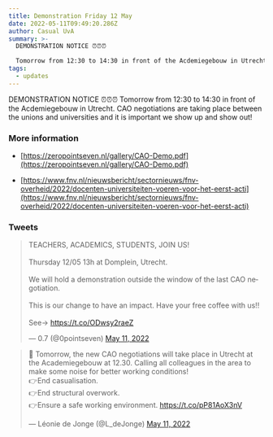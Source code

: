 ```yaml
---
title: Demonstration Friday 12 May
date: 2022-05-11T09:49:20.286Z
author: Casual UvA
summary: >-
  DEMONSTRATION NOTICE ⏰⏰⏰

  Tomorrow from 12:30 to 14:30 in front of the Acdemiegebouw in Utrecht. CAO negotiations are taking place between the unions and universities and it is important we show up and show out! 
tags:
  - updates
---
```

DEMONSTRATION NOTICE ⏰⏰⏰
Tomorrow from 12:30 to 14:30 in front of the Acdemiegebouw in Utrecht. CAO negotiations are taking place between the unions and universities and it is important we show up and show out! 

### More information

 - [https://zeropointseven.nl/gallery/CAO-Demo.pdf](https://zeropointseven.nl/gallery/CAO-Demo.pdf)

 - [https://www.fnv.nl/nieuwsbericht/sectornieuws/fnv-overheid/2022/docenten-universiteiten-voeren-voor-het-eerst-acti](https://www.fnv.nl/nieuwsbericht/sectornieuws/fnv-overheid/2022/docenten-universiteiten-voeren-voor-het-eerst-acti)

### Tweets

<blockquote class="twitter-tweet"><p lang="en" dir="ltr">TEACHERS, ACADEMICS, STUDENTS, JOIN US!<br><br>Thursday 12/05 13h at Domplein, Utrecht. <br><br>We will hold a demonstration outside the window of the last CAO negotiation. <br><br>This is our change to have an impact. Have your free coffee with us!!<br><br>See-&gt; <a href="https://t.co/ODwsy2raeZ">https://t.co/ODwsy2raeZ</a></p>&mdash; 0.7 (@0pointseven) <a href="https://twitter.com/0pointseven/status/1524301590232023041?ref_src=twsrc%5Etfw">May 11, 2022</a></blockquote> <script async src="https://platform.twitter.com/widgets.js" charset="utf-8"></script>

<blockquote class="twitter-tweet"><p lang="en" dir="ltr">📢 Tomorrow, the new CAO negotiations will take place in Utrecht at the Academiegebouw at 12.30. Calling all colleagues in the area to make some noise for better working conditions! <br>👉End casualisation.<br>👉End structural overwork.<br>👉Ensure a safe working environment. <a href="https://t.co/pP81AoX3nV">https://t.co/pP81AoX3nV</a></p>&mdash; Léonie de Jonge (@L_deJonge) <a href="https://twitter.com/L_deJonge/status/1524310803129720832?ref_src=twsrc%5Etfw">May 11, 2022</a></blockquote> <script async src="https://platform.twitter.com/widgets.js" charset="utf-8"></script>

